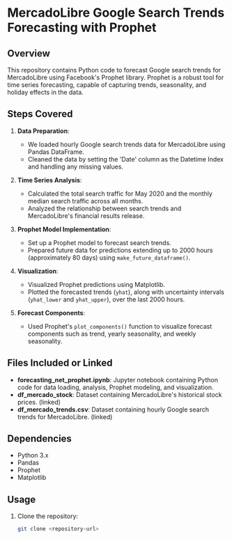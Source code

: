 # MercadoLibre Google Search Trends Forecasting with Prophet

## Overview
This repository contains Python code to forecast Google search trends for MercadoLibre using Facebook's Prophet library. Prophet is a robust tool for time series forecasting, capable of capturing trends, seasonality, and holiday effects in the data.

## Steps Covered
1. **Data Preparation**: 
   - We loaded hourly Google search trends data for MercadoLibre using Pandas DataFrame.
   - Cleaned the data by setting the 'Date' column as the Datetime Index and handling any missing values.

2. **Time Series Analysis**:
   - Calculated the total search traffic for May 2020 and the monthly median search traffic across all months.
   - Analyzed the relationship between search trends and MercadoLibre's financial results release.

3. **Prophet Model Implementation**:
   - Set up a Prophet model to forecast search trends.
   - Prepared future data for predictions extending up to 2000 hours (approximately 80 days) using `make_future_dataframe()`.

4. **Visualization**:
   - Visualized Prophet predictions using Matplotlib.
   - Plotted the forecasted trends (`yhat`), along with uncertainty intervals (`yhat_lower` and `yhat_upper`), over the last 2000 hours.

5. **Forecast Components**:
   - Used Prophet's `plot_components()` function to visualize forecast components such as trend, yearly seasonality, and weekly seasonality.

## Files Included or Linked
- **forecasting_net_prophet.ipynb**: Jupyter notebook containing Python code for data loading, analysis, Prophet modeling, and visualization.
- **df_mercado_stock**: Dataset containing MercadoLibre's historical stock prices. (linked)
- **df_mercado_trends.csv**: Dataset containing hourly Google search trends for MercadoLibre. (linked)

## Dependencies
- Python 3.x
- Pandas
- Prophet
- Matplotlib

## Usage
1. Clone the repository:
   ```bash
   git clone <repository-url>
